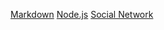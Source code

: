 [Markdown](https://pt.wikipedia.org/wiki/Markdown) 
[Node.js](https://nodejs.org/) 
[Social Network](https://alinesanqueza.github.io/SAP004-social-network/src/)